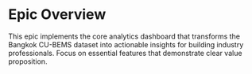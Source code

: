 # Epic Overview

This epic implements the core analytics dashboard that transforms the Bangkok CU-BEMS dataset into actionable insights for building industry professionals. Focus on essential features that demonstrate clear value proposition.
